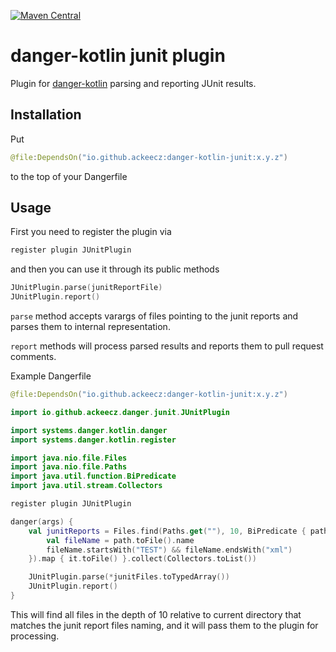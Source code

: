 [ ![Maven Central](https://maven-badges.herokuapp.com/maven-central/io.github.ackeecz/danger-kotlin-junit/badge.svg)](https://maven-badges.herokuapp.com/maven-central/io.github.ackeecz/danger-kotlin-junit)

# danger-kotlin junit plugin

Plugin for [danger-kotlin](https://github.com/danger/kotlin) parsing and reporting JUnit results.

## Installation

Put

```kotlin
@file:DependsOn("io.github.ackeecz:danger-kotlin-junit:x.y.z")
```

to the top of your Dangerfile

## Usage

First you need to register the plugin via

```kotlin
register plugin JUnitPlugin
```

and then you can use it through its public methods

```kotlin
JUnitPlugin.parse(junitReportFile)
JUnitPlugin.report()
```

`parse` method accepts varargs of files pointing to the junit reports and parses them to internal representation.

`report` methods will process parsed results and reports them to pull request comments.

Example Dangerfile

```kotlin
@file:DependsOn("io.github.ackeecz:danger-kotlin-junit:x.y.z")

import io.github.ackeecz.danger.junit.JUnitPlugin

import systems.danger.kotlin.danger
import systems.danger.kotlin.register

import java.nio.file.Files
import java.nio.file.Paths
import java.util.function.BiPredicate
import java.util.stream.Collectors

register plugin JUnitPlugin

danger(args) {
    val junitReports = Files.find(Paths.get(""), 10, BiPredicate { path, _ ->
        val fileName = path.toFile().name
        fileName.startsWith("TEST") && fileName.endsWith("xml")
    }).map { it.toFile() }.collect(Collectors.toList())

    JUnitPlugin.parse(*junitFiles.toTypedArray())
    JUnitPlugin.report()
}
```

This will find all files in the depth of 10 relative to current directory that matches the junit report files naming,
and it will pass them to the plugin for processing.

